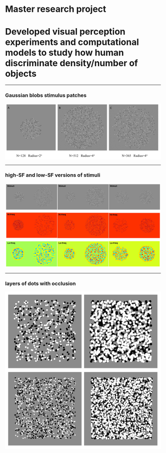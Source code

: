 # Master research project
<h1> Developed visual perception experiments and computational models to study how human discriminate density/number of objects </h1>


<hr>
<h3> Gaussian blobs stimulus patches </h3>
<img src="./images/Gaussian blobs stimulus patches.png">


<hr>
<h3> high-SF and low-SF versions of stimuli </h3>
<img src="./images/high-SF and low-SF versions of stimuli.png">


<hr>
<h3> layers of dots with occlusion </h3>
<img src="./images/layers of dots with occlusion.png">
